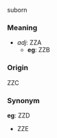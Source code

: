 suborn
### Meaning
+ _adj_: ZZA
    + __eg__: ZZB

### Origin

ZZC

### Synonym

__eg__: ZZD

+ ZZE


